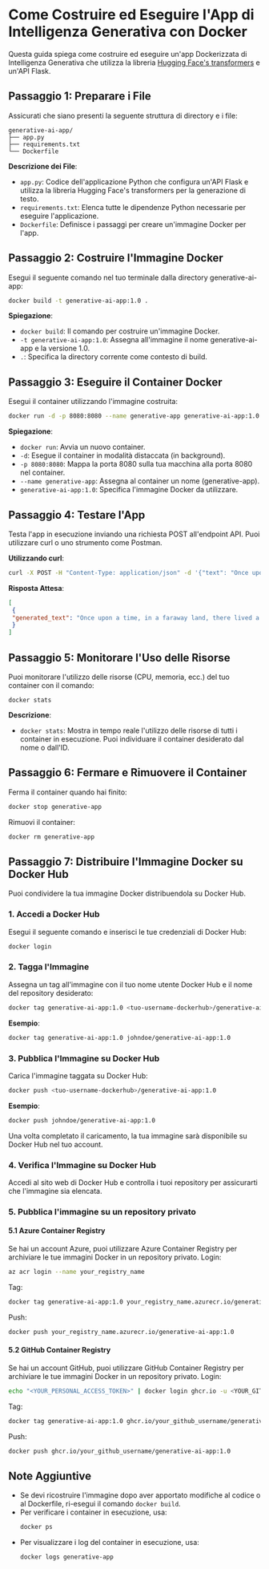 # Come Costruire ed Eseguire l'App di Intelligenza Generativa con Docker

Questa guida spiega come costruire ed eseguire un'app Dockerizzata di Intelligenza Generativa che utilizza la libreria [Hugging Face's transformers](https://pypi.org/project/transformers/) e un'API Flask.

## Passaggio 1: Preparare i File

Assicurati che siano presenti la seguente struttura di directory e i file:

```
generative-ai-app/
├── app.py
├── requirements.txt
└── Dockerfile
```

**Descrizione dei File**:
- `app.py`: Codice dell'applicazione Python che configura un'API Flask e utilizza la libreria Hugging Face's transformers per la generazione di testo.
- `requirements.txt`: Elenca tutte le dipendenze Python necessarie per eseguire l'applicazione.
- `Dockerfile`: Definisce i passaggi per creare un'immagine Docker per l'app.

## Passaggio 2: Costruire l'Immagine Docker

Esegui il seguente comando nel tuo terminale dalla directory generative-ai-app:

```bash
docker build -t generative-ai-app:1.0 .
```

**Spiegazione**:
- `docker build`: Il comando per costruire un'immagine Docker.
- `-t generative-ai-app:1.0`: Assegna all'immagine il nome generative-ai-app e la versione 1.0.
- `.`: Specifica la directory corrente come contesto di build.

## Passaggio 3: Eseguire il Container Docker

Esegui il container utilizzando l'immagine costruita:

```bash
docker run -d -p 8080:8080 --name generative-app generative-ai-app:1.0
```

**Spiegazione**:
- `docker run`: Avvia un nuovo container.
- `-d`: Esegue il container in modalità distaccata (in background).
- `-p 8080:8080`: Mappa la porta 8080 sulla tua macchina alla porta 8080 nel container.
- `--name generative-app`: Assegna al container un nome (generative-app).
- `generative-ai-app:1.0`: Specifica l'immagine Docker da utilizzare.

## Passaggio 4: Testare l'App

Testa l'app in esecuzione inviando una richiesta POST all'endpoint API. Puoi utilizzare curl o uno strumento come Postman.

**Utilizzando curl**:
```bash
curl -X POST -H "Content-Type: application/json" -d '{"text": "Once upon a time"}' http://localhost:8080/generate
```

**Risposta Attesa**:
```json
[
 {
 "generated_text": "Once upon a time, in a faraway land, there lived a wise old king..."
 }
]
```

## Passaggio 5: Monitorare l'Uso delle Risorse

Puoi monitorare l'utilizzo delle risorse (CPU, memoria, ecc.) del tuo container con il comando:
```
docker stats
```
**Descrizione**:
- `docker stats`: Mostra in tempo reale l'utilizzo delle risorse di tutti i container in esecuzione. Puoi individuare il container desiderato dal nome o dall'ID.

## Passaggio 6: Fermare e Rimuovere il Container

Ferma il container quando hai finito:

```bash
docker stop generative-app
```

Rimuovi il container:

```bash
docker rm generative-app
```

## Passaggio 7: Distribuire l'Immagine Docker su Docker Hub

Puoi condividere la tua immagine Docker distribuendola su Docker Hub.

### 1. Accedi a Docker Hub

Esegui il seguente comando e inserisci le tue credenziali di Docker Hub:

```bash
docker login
```

### 2. Tagga l'Immagine

Assegna un tag all'immagine con il tuo nome utente Docker Hub e il nome del repository desiderato:

```bash
docker tag generative-ai-app:1.0 <tuo-username-dockerhub>/generative-ai-app:1.0
```

**Esempio**:

```bash
docker tag generative-ai-app:1.0 johndoe/generative-ai-app:1.0
```

### 3. Pubblica l'Immagine su Docker Hub

Carica l'immagine taggata su Docker Hub:

```bash
docker push <tuo-username-dockerhub>/generative-ai-app:1.0
```

**Esempio**:

```bash
docker push johndoe/generative-ai-app:1.0
```

Una volta completato il caricamento, la tua immagine sarà disponibile su Docker Hub nel tuo account.

### 4. Verifica l'Immagine su Docker Hub

Accedi al sito web di Docker Hub e controlla i tuoi repository per assicurarti che l'immagine sia elencata.

### 5. Pubblica l'immagine su un repository privato
#### 5.1 Azure Container Registry
Se hai un account Azure, puoi utilizzare Azure Container Registry per archiviare le tue immagini Docker in un repository privato.
Login:
```bash
az acr login --name your_registry_name 
```

Tag:
```bash
docker tag generative-ai-app:1.0 your_registry_name.azurecr.io/generative-ai-app:1.0
```

Push:
```bash
docker push your_registry_name.azurecr.io/generative-ai-app:1.0
```

#### 5.2 GitHub Container Registry
Se hai un account GitHub, puoi utilizzare GitHub Container Registry per archiviare le tue immagini Docker in un repository privato.
Login:
```bash
echo "<YOUR_PERSONAL_ACCESS_TOKEN>" | docker login ghcr.io -u <YOUR_GITHUB_USERNAME> --password-stdin
```

Tag:
```bash
docker tag generative-ai-app:1.0 ghcr.io/your_github_username/generative-ai-app:1.0
```

Push:
```bash
docker push ghcr.io/your_github_username/generative-ai-app:1.0
```

## Note Aggiuntive

- Se devi ricostruire l'immagine dopo aver apportato modifiche al codice o al Dockerfile, ri-esegui il comando `docker build`.
- Per verificare i container in esecuzione, usa:
  ```bash
  docker ps
  ```
- Per visualizzare i log del container in esecuzione, usa:
  ```bash
  docker logs generative-app
  ```